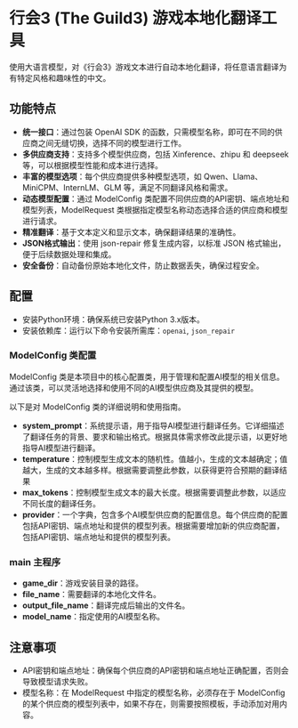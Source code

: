 # 行会3 (The Guild3) 游戏本地化翻译工具

使用大语言模型，对《行会3》游戏文本进行自动本地化翻译，将任意语言翻译为有特定风格和趣味性的中文。

## 功能特点
- **统一接口**：通过包装 OpenAI SDK 的函数，只需模型名称，即可在不同的供应商之间无缝切换，选择不同的模型进行工作。
- **多供应商支持**：支持多个模型供应商，包括 Xinference、zhipu 和 deepseek 等，可以根据模型性能和成本进行选择。
- **丰富的模型选项**：每个供应商提供多种模型选项，如 Qwen、Llama、MiniCPM、InternLM、GLM 等，满足不同翻译风格和需求。
- **动态模型配置**：通过 ModelConfig 类配置不同供应商的API密钥、端点地址和模型列表，ModelRequest 类根据指定模型名称动态选择合适的供应商和模型进行请求。
- **精准翻译**：基于文本定义和显示文本，确保翻译结果的准确性。
- **JSON格式输出**：使用 json-repair 修复生成内容，以标准 JSON 格式输出，便于后续数据处理和集成。
- **安全备份**：自动备份原始本地化文件，防止数据丢失，确保过程安全。


## 配置
- 安装Python环境：确保系统已安装Python 3.x版本。
- 安装依赖库：运行以下命令安装所需库：`openai`, `json_repair`

### ModelConfig 类配置
ModelConfig 类是本项目中的核心配置类，用于管理和配置AI模型的相关信息。通过该类，可以灵活地选择和使用不同的AI模型供应商及其提供的模型。

以下是对 ModelConfig 类的详细说明和使用指南。

- **system_prompt**：系统提示语，用于指导AI模型进行翻译任务。它详细描述了翻译任务的背景、要求和输出格式。根据具体需求修改此提示语，以更好地指导AI模型进行翻译。
- **temperature**：控制模型生成文本的随机性。值越小，生成的文本越确定；值越大，生成的文本越多样。根据需要调整此参数，以获得更符合预期的翻译结果
- **max_tokens**：控制模型生成文本的最大长度。根据需要调整此参数，以适应不同长度的翻译任务。
- **provider**：一个字典，包含多个AI模型供应商的配置信息。每个供应商的配置包括API密钥、端点地址和提供的模型列表。根据需要增加新的供应商配置，包括API密钥、端点地址和提供的模型列表。

### main 主程序
- **game_dir**：游戏安装目录的路径。
- **file_name**：需要翻译的本地化文件名。
- **output_file_name**：翻译完成后输出的文件名。
- **model_name**：指定使用的AI模型名称。

## 注意事项
- API密钥和端点地址：确保每个供应商的API密钥和端点地址正确配置，否则会导致模型请求失败。
- 模型名称：在 ModelRequest 中指定的模型名称，必须存在于 ModelConfig 的某个供应商的模型列表中，如果不存在，则需要按照模板，手动添加对用内容。
